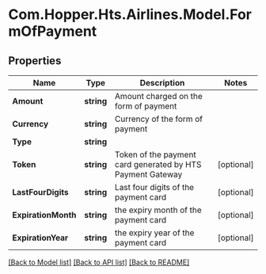 # Com.Hopper.Hts.Airlines.Model.FormOfPayment

## Properties

Name | Type | Description | Notes
------------ | ------------- | ------------- | -------------
**Amount** | **string** | Amount charged on the form of payment | 
**Currency** | **string** | Currency of the form of payment | 
**Type** | **string** |  | 
**Token** | **string** | Token of the payment card generated by HTS Payment Gateway | [optional] 
**LastFourDigits** | **string** | Last four digits of the payment card | [optional] 
**ExpirationMonth** | **string** | the expiry month of the payment card | [optional] 
**ExpirationYear** | **string** | the expiry year of the payment card | [optional] 

[[Back to Model list]](../README.md#documentation-for-models) [[Back to API list]](../README.md#documentation-for-api-endpoints) [[Back to README]](../README.md)

